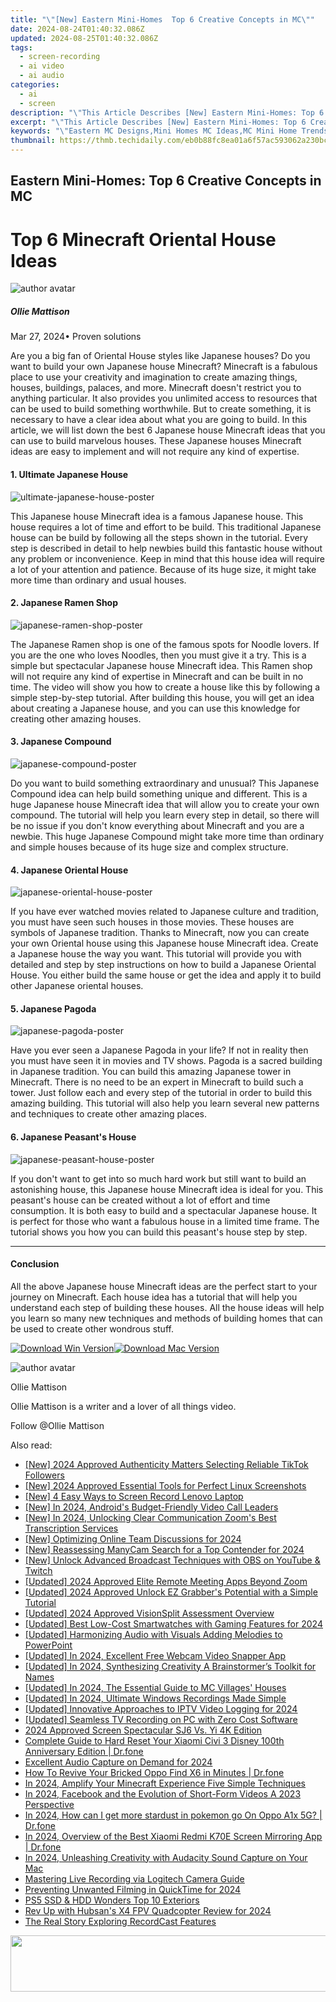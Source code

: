 ```yaml
---
title: "\"[New] Eastern Mini-Homes  Top 6 Creative Concepts in MC\""
date: 2024-08-24T01:40:32.086Z
updated: 2024-08-25T01:40:32.086Z
tags: 
  - screen-recording
  - ai video
  - ai audio
categories: 
  - ai
  - screen
description: "\"This Article Describes [New] Eastern Mini-Homes: Top 6 Creative Concepts in MC\""
excerpt: "\"This Article Describes [New] Eastern Mini-Homes: Top 6 Creative Concepts in MC\""
keywords: "\"Eastern MC Designs,Mini Homes MC Ideas,MC Mini Home Trends,Innovative MC Mini-Homes,Creative MC Architectures,Top MC Houses,MC Minimalist Concepts\""
thumbnail: https://thmb.techidaily.com/eb0b88fc8ea01a6f57ac593062a230bcd4f411a04c405e68f58f5857acd450ec.jpg
---
```


## Eastern Mini-Homes: Top 6 Creative Concepts in MC

# Top 6 Minecraft Oriental House Ideas

![author avatar](https://images.wondershare.com/filmora/article-images/ollie-mattison.jpg)

##### Ollie Mattison

 Mar 27, 2024• Proven solutions

Are you a big fan of Oriental House styles like Japanese houses? Do you want to build your own Japanese house Minecraft? Minecraft is a fabulous place to use your creativity and imagination to create amazing things, houses, buildings, palaces, and more. Minecraft doesn't restrict you to anything particular. It also provides you unlimited access to resources that can be used to build something worthwhile. But to create something, it is necessary to have a clear idea about what you are going to build. In this article, we will list down the best 6 Japanese house Minecraft ideas that you can use to build marvelous houses. These Japanese houses Minecraft ideas are easy to implement and will not require any kind of expertise.

#### 1\. Ultimate Japanese House

![ultimate-japanese-house-poster](https://images.wondershare.com/filmora/article-images/ultimate-japanese-house-poster.jpg)

This Japanese house Minecraft idea is a famous Japanese house. This house requires a lot of time and effort to be build. This traditional Japanese house can be build by following all the steps shown in the tutorial. Every step is described in detail to help newbies build this fantastic house without any problem or inconvenience. Keep in mind that this house idea will require a lot of your attention and patience. Because of its huge size, it might take more time than ordinary and usual houses.

#### 2\. Japanese Ramen Shop

![japanese-ramen-shop-poster](https://images.wondershare.com/filmora/article-images/japanese-ramen-shop-poster.jpg)

The Japanese Ramen shop is one of the famous spots for Noodle lovers. If you are the one who loves Noodles, then you must give it a try. This is a simple but spectacular Japanese house Minecraft idea. This Ramen shop will not require any kind of expertise in Minecraft and can be built in no time. The video will show you how to create a house like this by following a simple step-by-step tutorial. After building this house, you will get an idea about creating a Japanese house, and you can use this knowledge for creating other amazing houses.

#### 3\. Japanese Compound

![japanese-compound-poster](https://images.wondershare.com/filmora/article-images/japanese-compound-poster.jpg)

Do you want to build something extraordinary and unusual? This Japanese Compound idea can help build something unique and different. This is a huge Japanese house Minecraft idea that will allow you to create your own compound. The tutorial will help you learn every step in detail, so there will be no issue if you don't know everything about Minecraft and you are a newbie. This huge Japanese Compound might take more time than ordinary and simple houses because of its huge size and complex structure.

#### 4\. Japanese Oriental House

![japanese-oriental-house-poster](https://images.wondershare.com/filmora/article-images/japanese-oriental-house-poster.jpg)

If you have ever watched movies related to Japanese culture and tradition, you must have seen such houses in those movies. These houses are symbols of Japanese tradition. Thanks to Minecraft, now you can create your own Oriental house using this Japanese house Minecraft idea. Create a Japanese house the way you want. This tutorial will provide you with detailed and step by step instructions on how to build a Japanese Oriental House. You either build the same house or get the idea and apply it to build other Japanese oriental houses.

#### 5\. Japanese Pagoda

![japanese-pagoda-poster](https://images.wondershare.com/filmora/article-images/japanese-pagoda-poster.jpg)

Have you ever seen a Japanese Pagoda in your life? If not in reality then you must have seen it in movies and TV shows. Pagoda is a sacred building in Japanese tradition. You can build this amazing Japanese tower in Minecraft. There is no need to be an expert in Minecraft to build such a tower. Just follow each and every step of the tutorial in order to build this amazing building. This tutorial will also help you learn several new patterns and techniques to create other amazing places.

#### 6\. Japanese Peasant's House

![japanese-peasant-house-poster](https://images.wondershare.com/filmora/article-images/japanese-peasant-house-poster.jpg)

If you don't want to get into so much hard work but still want to build an astonishing house, this Japanese house Minecraft idea is ideal for you. This peasant's house can be created without a lot of effort and time consumption. It is both easy to build and a spectacular Japanese house. It is perfect for those who want a fabulous house in a limited time frame. The tutorial shows you how you can build this peasant's house step by step.

---

#### Conclusion

All the above Japanese house Minecraft ideas are the perfect start to your journey on Minecraft. Each house idea has a tutorial that will help you understand each step of building these houses. All the house ideas will help you learn so many new techniques and methods of building homes that can be used to create other wondrous stuff.

[![Download Win Version](https://images.wondershare.com/filmora/guide/download-btn-win.jpg)](https://tools.techidaily.com/wondershare/filmora/download/)[![Download Mac Version](https://images.wondershare.com/filmora/guide/download-btn-mac.jpg)](https://tools.techidaily.com/wondershare/filmora/download/)

![author avatar](https://images.wondershare.com/filmora/article-images/ollie-mattison.jpg)

Ollie Mattison

Ollie Mattison is a writer and a lover of all things video.

Follow @Ollie Mattison

<span class="atpl-alsoreadstyle">Also read:</span>
<div><ul>
<li><a href="https://tiktok-clips.techidaily.com/new-2024-approved-authenticity-matters-selecting-reliable-tiktok-followers/"><u>[New] 2024 Approved  Authenticity Matters  Selecting Reliable TikTok Followers</u></a></li>
<li><a href="https://screen-sharing-recording.techidaily.com/new-2024-approved-essential-tools-for-perfect-linux-screenshots/"><u>[New] 2024 Approved  Essential Tools for Perfect Linux Screenshots</u></a></li>
<li><a href="https://screen-sharing-recording.techidaily.com/new-4-easy-ways-to-screen-record-lenovo-laptop/"><u>[New] 4 Easy Ways to Screen Record Lenovo Laptop</u></a></li>
<li><a href="https://screen-sharing-recording.techidaily.com/new-in-2024-androids-budget-friendly-video-call-leaders/"><u>[New] In 2024, Android's Budget-Friendly Video Call Leaders</u></a></li>
<li><a href="https://screen-sharing-recording.techidaily.com/new-in-2024-unlocking-clear-communication-zooms-best-transcription-services/"><u>[New] In 2024, Unlocking Clear Communication  Zoom's Best Transcription Services</u></a></li>
<li><a href="https://screen-sharing-recording.techidaily.com/new-optimizing-online-team-discussions-for-2024/"><u>[New] Optimizing Online Team Discussions for 2024</u></a></li>
<li><a href="https://screen-sharing-recording.techidaily.com/new-reassessing-manycam-search-for-a-top-contender-for-2024/"><u>[New] Reassessing ManyCam  Search for a Top Contender for 2024</u></a></li>
<li><a href="https://screen-sharing-recording.techidaily.com/new-unlock-advanced-broadcast-techniques-with-obs-on-youtube-and-twitch/"><u>[New] Unlock Advanced Broadcast Techniques with OBS on YouTube & Twitch</u></a></li>
<li><a href="https://screen-sharing-recording.techidaily.com/updated-2024-approved-elite-remote-meeting-apps-beyond-zoom/"><u>[Updated] 2024 Approved  Elite Remote Meeting Apps  Beyond Zoom</u></a></li>
<li><a href="https://screen-sharing-recording.techidaily.com/updated-2024-approved-unlock-ez-grabbers-potential-with-a-simple-tutorial/"><u>[Updated] 2024 Approved  Unlock EZ Grabber's Potential with a Simple Tutorial</u></a></li>
<li><a href="https://screen-sharing-recording.techidaily.com/updated-2024-approved-visionsplit-assessment-overview/"><u>[Updated] 2024 Approved  VisionSplit Assessment Overview</u></a></li>
<li><a href="https://screen-sharing-recording.techidaily.com/updated-best-low-cost-smartwatches-with-gaming-features-for-2024/"><u>[Updated] Best Low-Cost Smartwatches with Gaming Features for 2024</u></a></li>
<li><a href="https://fox-glue.techidaily.com/updated-harmonizing-audio-with-visuals-adding-melodies-to-powerpoint/"><u>[Updated] Harmonizing Audio with Visuals  Adding Melodies to PowerPoint</u></a></li>
<li><a href="https://screen-sharing-recording.techidaily.com/updated-in-2024-excellent-free-webcam-video-snapper-app/"><u>[Updated] In 2024, Excellent Free Webcam Video Snapper App</u></a></li>
<li><a href="https://youtube-sure.techidaily.com/ed-in-2024-synthesizing-creativity-a-brainstormers-toolkit-for-names/"><u>[Updated] In 2024, Synthesizing Creativity  A Brainstormer’s Toolkit for Names</u></a></li>
<li><a href="https://screen-sharing-recording.techidaily.com/updated-in-2024-the-essential-guide-to-mc-villages-houses/"><u>[Updated] In 2024, The Essential Guide to MC Villages' Houses</u></a></li>
<li><a href="https://screen-sharing-recording.techidaily.com/updated-in-2024-ultimate-windows-recordings-made-simple/"><u>[Updated] In 2024, Ultimate Windows Recordings Made Simple</u></a></li>
<li><a href="https://screen-sharing-recording.techidaily.com/updated-innovative-approaches-to-iptv-video-logging-for-2024/"><u>[Updated] Innovative Approaches to IPTV Video Logging for 2024</u></a></li>
<li><a href="https://screen-sharing-recording.techidaily.com/updated-seamless-tv-recording-on-pc-with-zero-cost-software/"><u>[Updated] Seamless TV Recording on PC with Zero Cost Software</u></a></li>
<li><a href="https://fox-http.techidaily.com/2024-approved-screen-spectacular-sj6-vs-yi-4k-edition/"><u>2024 Approved  Screen Spectacular  SJ6 Vs. Yi 4K Edition</u></a></li>
<li><a href="https://techidaily.com/complete-guide-to-hard-reset-your-xiaomi-civi-3-disney-100th-anniversary-edition-drfone-by-drfone-reset-android-reset-android/"><u>Complete Guide to Hard Reset Your Xiaomi Civi 3 Disney 100th Anniversary Edition | Dr.fone</u></a></li>
<li><a href="https://screen-video-capture.techidaily.com/excellent-audio-capture-on-demand-for-2024/"><u>Excellent Audio Capture on Demand for 2024</u></a></li>
<li><a href="https://howto.techidaily.com/how-to-revive-your-bricked-oppo-find-x6-in-minutes-drfone-by-drfone-fix-android-problems-fix-android-problems/"><u>How To Revive Your Bricked Oppo Find X6 in Minutes | Dr.fone</u></a></li>
<li><a href="https://extra-hints.techidaily.com/in-2024-amplify-your-minecraft-experience-five-simple-techniques/"><u>In 2024, Amplify Your Minecraft Experience  Five Simple Techniques</u></a></li>
<li><a href="https://facebook-clips.techidaily.com/in-2024-facebook-and-the-evolution-of-short-form-videos-a-2023-perspective/"><u>In 2024, Facebook and the Evolution of Short-Form Videos  A 2023 Perspective</u></a></li>
<li><a href="https://android-pokemon-go.techidaily.com/in-2024-how-can-i-get-more-stardust-in-pokemon-go-on-oppo-a1x-5g-drfone-by-drfone-virtual-android/"><u>In 2024, How can I get more stardust in pokemon go On Oppo A1x 5G? | Dr.fone</u></a></li>
<li><a href="https://screen-mirror.techidaily.com/in-2024-overview-of-the-best-xiaomi-redmi-k70e-screen-mirroring-app-drfone-by-drfone-android/"><u>In 2024, Overview of the Best Xiaomi Redmi K70E Screen Mirroring App | Dr.fone</u></a></li>
<li><a href="https://screen-recording.techidaily.com/in-2024-unleashing-creativity-with-audacity-sound-capture-on-your-mac/"><u>In 2024, Unleashing Creativity with Audacity Sound Capture on Your Mac</u></a></li>
<li><a href="https://screen-sharing-recording.techidaily.com/mastering-live-recording-via-logitech-camera-guide/"><u>Mastering Live Recording via Logitech Camera Guide</u></a></li>
<li><a href="https://screen-sharing-recording.techidaily.com/preventing-unwanted-filming-in-quicktime-for-2024/"><u>Preventing Unwanted Filming in QuickTime for 2024</u></a></li>
<li><a href="https://screen-sharing-recording.techidaily.com/ps5-ssd-and-hdd-wonders-top-10-exteriors/"><u>PS5 SSD & HDD Wonders  Top 10 Exteriors</u></a></li>
<li><a href="https://extra-approaches.techidaily.com/rev-up-with-hubsans-x4-fpv-quadcopter-review-for-2024/"><u>Rev Up with Hubsan's X4 FPV Quadcopter Review for 2024</u></a></li>
<li><a href="https://screen-sharing-recording.techidaily.com/the-real-story-exploring-recordcast-features/"><u>The Real Story  Exploring RecordCast Features</u></a></li>
</ul></div>

<ins class="adsbygoogle"
      style="display:block"
      data-ad-client="ca-pub-7571918770474297"
      data-ad-slot="8358498916"
      data-ad-format="auto"
      data-full-width-responsive="true"></ins>
<!-- affiliate ads begin -->
<a href="https://laganoo.pxf.io/c/5597632/1657399/16446" target="_top" id="1657399"><img src="//a.impactradius-go.com/display-ad/16446-1657399" border="0" alt="" width="728" height="90"/></a><img height="0" width="0" src="https://imp.pxf.io/i/5597632/1657399/16446" style="position:absolute;visibility:hidden;" border="0" />
<!-- affiliate ads end -->